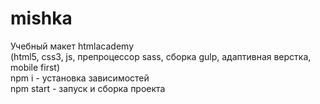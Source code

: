 # mishka
Учебный макет htmlacademy<br>
(html5, css3, js, препроцессор sass, сборка gulp, адаптивная верстка, mobile first)<br>
npm i - установка зависимостей<br>
npm start - запуск и сборка проекта
